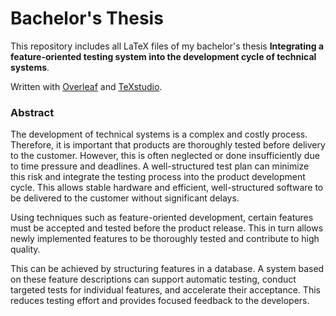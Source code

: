 # Bachelor's Thesis

This repository includes all LaTeX files of my bachelor's thesis **Integrating a feature-oriented testing system into the development cycle of technical systems**. 

Written with [Overleaf](https://www.overleaf.com/) and [TeXstudio](https://www.texstudio.org/).

### Abstract
The development of technical systems is a complex and costly process. 
Therefore, it is important that products are thoroughly tested before delivery to the customer. 
However, this is often neglected or done insufficiently due to time pressure and deadlines. 
A well-structured test plan can minimize this risk and integrate the testing process into the product development cycle. 
This allows stable hardware and efficient, well-structured software to be delivered to the customer without significant delays.  

Using techniques such as feature-oriented development, certain features must be accepted and tested before the product release. 
This in turn allows newly implemented features to be thoroughly tested and contribute to high quality.  

This can be achieved by structuring features in a database. 
A system based on these feature descriptions can support automatic testing, conduct targeted tests for individual features, and accelerate their acceptance. 
This reduces testing effort and provides focused feedback to the developers.
